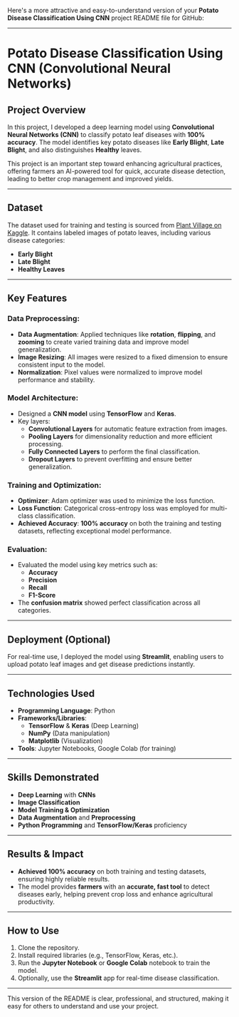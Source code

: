 Here's a more attractive and easy-to-understand version of your **Potato Disease Classification Using CNN** project README file for GitHub:

---

# **Potato Disease Classification Using CNN (Convolutional Neural Networks)**

## **Project Overview**
In this project, I developed a deep learning model using **Convolutional Neural Networks (CNN)** to classify potato leaf diseases with **100% accuracy**. The model identifies key potato diseases like **Early Blight**, **Late Blight**, and also distinguishes **Healthy** leaves. 

This project is an important step toward enhancing agricultural practices, offering farmers an AI-powered tool for quick, accurate disease detection, leading to better crop management and improved yields.

---

## **Dataset**
The dataset used for training and testing is sourced from [Plant Village on Kaggle](https://www.kaggle.com/arjuntejaswi/plant-village). It contains labeled images of potato leaves, including various disease categories:
- **Early Blight**
- **Late Blight**
- **Healthy Leaves**

---

## **Key Features**

### **Data Preprocessing**:
- **Data Augmentation**: Applied techniques like **rotation**, **flipping**, and **zooming** to create varied training data and improve model generalization.
- **Image Resizing**: All images were resized to a fixed dimension to ensure consistent input to the model.
- **Normalization**: Pixel values were normalized to improve model performance and stability.

### **Model Architecture**:
- Designed a **CNN model** using **TensorFlow** and **Keras**.
- Key layers:
  - **Convolutional Layers** for automatic feature extraction from images.
  - **Pooling Layers** for dimensionality reduction and more efficient processing.
  - **Fully Connected Layers** to perform the final classification.
  - **Dropout Layers** to prevent overfitting and ensure better generalization.

### **Training and Optimization**:
- **Optimizer**: Adam optimizer was used to minimize the loss function.
- **Loss Function**: Categorical cross-entropy loss was employed for multi-class classification.
- **Achieved Accuracy**: **100% accuracy** on both the training and testing datasets, reflecting exceptional model performance.

### **Evaluation**:
- Evaluated the model using key metrics such as:
  - **Accuracy**
  - **Precision**
  - **Recall**
  - **F1-Score**
- The **confusion matrix** showed perfect classification across all categories.

---

## **Deployment (Optional)**
For real-time use, I deployed the model using **Streamlit**, enabling users to upload potato leaf images and get disease predictions instantly.

---

## **Technologies Used**
- **Programming Language**: Python
- **Frameworks/Libraries**: 
  - **TensorFlow** & **Keras** (Deep Learning)
  - **NumPy** (Data manipulation)
  - **Matplotlib** (Visualization)
- **Tools**: Jupyter Notebooks, Google Colab (for training)

---

## **Skills Demonstrated**
- **Deep Learning** with **CNNs**
- **Image Classification**
- **Model Training & Optimization**
- **Data Augmentation** and **Preprocessing**
- **Python Programming** and **TensorFlow/Keras** proficiency

---

## **Results & Impact**
- **Achieved 100% accuracy** on both training and testing datasets, ensuring highly reliable results.
- The model provides **farmers** with an **accurate, fast tool** to detect diseases early, helping prevent crop loss and enhance agricultural productivity.

---

## **How to Use**  
1. Clone the repository.
2. Install required libraries (e.g., TensorFlow, Keras, etc.).
3. Run the **Jupyter Notebook** or **Google Colab** notebook to train the model.
4. Optionally, use the **Streamlit** app for real-time disease classification.

---

This version of the README is clear, professional, and structured, making it easy for others to understand and use your project.
